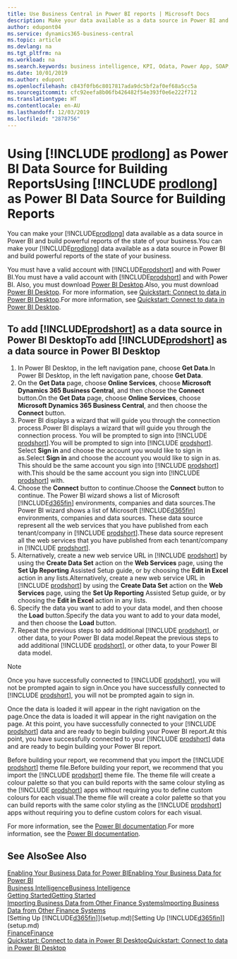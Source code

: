 ```yaml
---
title: Use Business Central in Power BI reports | Microsoft Docs
description: Make your data available as a data source in Power BI and build powerful reports of the state of your business.
author: edupont04
ms.service: dynamics365-business-central
ms.topic: article
ms.devlang: na
ms.tgt_pltfrm: na
ms.workload: na
ms.search.keywords: business intelligence, KPI, Odata, Power App, SOAP, analysis
ms.date: 10/01/2019
ms.author: edupont
ms.openlocfilehash: c843f0fb6c8017817ada9dc5bf2af0ef68a5cc5a
ms.sourcegitcommit: cfc92eefa8b06fb426482f54e393f0e6e222f712
ms.translationtype: HT
ms.contentlocale: en-AU
ms.lasthandoff: 12/03/2019
ms.locfileid: "2878756"
---
```

# <a name="using-include-prodlongincludesprodlongmd-as-power-bi-data-source-for-building-reports"></a><span data-ttu-id="186bf-103">Using [!INCLUDE [prodlong](includes/prodlong.md)] as Power BI Data Source for Building Reports</span><span class="sxs-lookup"><span data-stu-id="186bf-103">Using [!INCLUDE [prodlong](includes/prodlong.md)] as Power BI Data Source for Building Reports</span></span>

<span data-ttu-id="186bf-104">You can make your [!INCLUDE[prodlong](includes/prodlong.md)] data available as a data source in Power BI and build powerful reports of the state of your business.</span><span class="sxs-lookup"><span data-stu-id="186bf-104">You can make your [!INCLUDE[prodlong](includes/prodlong.md)] data available as a data source in Power BI and build powerful reports of the state of your business.</span></span>  

<span data-ttu-id="186bf-105">You must have a valid account with [!INCLUDE[prodshort](includes/prodshort.md)] and with Power BI.</span><span class="sxs-lookup"><span data-stu-id="186bf-105">You must have a valid account with [!INCLUDE[prodshort](includes/prodshort.md)] and with Power BI.</span></span> <span data-ttu-id="186bf-106">Also, you must download [Power BI Desktop](https://powerbi.microsoft.com/desktop/).</span><span class="sxs-lookup"><span data-stu-id="186bf-106">Also, you must download [Power BI Desktop](https://powerbi.microsoft.com/desktop/).</span></span> <span data-ttu-id="186bf-107">For more information, see [Quickstart: Connect to data in Power BI Desktop](/power-bi/desktop-quickstart-connect-to-data).</span><span class="sxs-lookup"><span data-stu-id="186bf-107">For more information, see [Quickstart: Connect to data in Power BI Desktop](/power-bi/desktop-quickstart-connect-to-data).</span></span>  

## <a name="to-add-includeprodshortincludesprodshortmd-as-a-data-source-in-power-bi-desktop"></a><span data-ttu-id="186bf-108">To add [!INCLUDE[prodshort](includes/prodshort.md)] as a data source in Power BI Desktop</span><span class="sxs-lookup"><span data-stu-id="186bf-108">To add [!INCLUDE[prodshort](includes/prodshort.md)] as a data source in Power BI Desktop</span></span>

1. <span data-ttu-id="186bf-109">In Power BI Desktop, in the left navigation pane, choose **Get Data**.</span><span class="sxs-lookup"><span data-stu-id="186bf-109">In Power BI Desktop, in the left navigation pane, choose **Get Data**.</span></span>
2. <span data-ttu-id="186bf-110">On the **Get Data** page, choose **Online Services**, choose **Microsoft Dynamics 365 Business Central**, and then choose the **Connect** button.</span><span class="sxs-lookup"><span data-stu-id="186bf-110">On the **Get Data** page, choose **Online Services**, choose **Microsoft Dynamics 365 Business Central**, and then choose the **Connect** button.</span></span>
3. <span data-ttu-id="186bf-111">Power BI displays a wizard that will guide you through the connection process.</span><span class="sxs-lookup"><span data-stu-id="186bf-111">Power BI displays a wizard that will guide you through the connection process.</span></span> <span data-ttu-id="186bf-112">You will be prompted to sign into [!INCLUDE [prodshort](includes/prodshort.md)].</span><span class="sxs-lookup"><span data-stu-id="186bf-112">You will be prompted to sign into [!INCLUDE [prodshort](includes/prodshort.md)].</span></span> <span data-ttu-id="186bf-113">Select **Sign in** and choose the account you would like to sign in as.</span><span class="sxs-lookup"><span data-stu-id="186bf-113">Select **Sign in** and choose the account you would like to sign in as.</span></span> <span data-ttu-id="186bf-114">This should be the same account you sign into [!INCLUDE [prodshort](includes/prodshort.md)] with.</span><span class="sxs-lookup"><span data-stu-id="186bf-114">This should be the same account you sign into [!INCLUDE [prodshort](includes/prodshort.md)] with.</span></span>
4. <span data-ttu-id="186bf-115">Choose the **Connect** button to continue.</span><span class="sxs-lookup"><span data-stu-id="186bf-115">Choose the **Connect** button to continue.</span></span> <span data-ttu-id="186bf-116">The Power BI wizard shows a list of Microsoft [!INCLUDE[d365fin](includes/d365fin_md.md)] environments, companies and data sources.</span><span class="sxs-lookup"><span data-stu-id="186bf-116">The Power BI wizard shows a list of Microsoft [!INCLUDE[d365fin](includes/d365fin_md.md)] environments, companies and data sources.</span></span> <span data-ttu-id="186bf-117">These data source represent all the web services that you have published from each tenant/company in [!INCLUDE [prodshort](includes/prodshort.md)].</span><span class="sxs-lookup"><span data-stu-id="186bf-117">These data source represent all the web services that you have published from each tenant/company in [!INCLUDE [prodshort](includes/prodshort.md)].</span></span>
5. <span data-ttu-id="186bf-118">Alternatively, create a new web service URL in [!INCLUDE [prodshort](includes/prodshort.md)] by using the **Create Data Set** action on the **Web Services** page, using the **Set Up Reporting** Assisted Setup guide, or by choosing the **Edit in Excel** action in any lists.</span><span class="sxs-lookup"><span data-stu-id="186bf-118">Alternatively, create a new web service URL in [!INCLUDE [prodshort](includes/prodshort.md)] by using the **Create Data Set** action on the **Web Services** page, using the **Set Up Reporting** Assisted Setup guide, or by choosing the **Edit in Excel** action in any lists.</span></span>
6. <span data-ttu-id="186bf-119">Specify the data you want to add to your data model, and then choose the **Load** button.</span><span class="sxs-lookup"><span data-stu-id="186bf-119">Specify the data you want to add to your data model, and then choose the **Load** button.</span></span>
7. <span data-ttu-id="186bf-120">Repeat the previous steps to add additional [!INCLUDE [prodshort](includes/prodshort.md)], or other data, to your Power BI data model.</span><span class="sxs-lookup"><span data-stu-id="186bf-120">Repeat the previous steps to add additional [!INCLUDE [prodshort](includes/prodshort.md)], or other data, to your Power BI data model.</span></span>

> [!NOTE]  
> <span data-ttu-id="186bf-121">Once you have successfully connected to [!INCLUDE [prodshort](includes/prodshort.md)], you will not be prompted again to sign in.</span><span class="sxs-lookup"><span data-stu-id="186bf-121">Once you have successfully connected to [!INCLUDE [prodshort](includes/prodshort.md)], you will not be prompted again to sign in.</span></span>

<span data-ttu-id="186bf-122">Once the data is loaded it will appear in the right navigation on the page.</span><span class="sxs-lookup"><span data-stu-id="186bf-122">Once the data is loaded it will appear in the right navigation on the page.</span></span> <span data-ttu-id="186bf-123">At this point, you have successfully connected to your [!INCLUDE [prodshort](includes/prodshort.md)] data and are ready to begin building your Power BI report.</span><span class="sxs-lookup"><span data-stu-id="186bf-123">At this point, you have successfully connected to your [!INCLUDE [prodshort](includes/prodshort.md)] data and are ready to begin building your Power BI report.</span></span>  

<span data-ttu-id="186bf-124">Before building your report, we recommend that you import the [!INCLUDE [prodshort](includes/prodshort.md)] theme file.</span><span class="sxs-lookup"><span data-stu-id="186bf-124">Before building your report, we recommend that you import the [!INCLUDE [prodshort](includes/prodshort.md)] theme file.</span></span>  <span data-ttu-id="186bf-125">The theme file will create a colour palette so that you can build reports with the same colour styling as the [!INCLUDE [prodshort](includes/prodshort.md)] apps without requiring you to define custom colours for each visual.</span><span class="sxs-lookup"><span data-stu-id="186bf-125">The theme file will create a color palette so that you can build reports with the same color styling as the [!INCLUDE [prodshort](includes/prodshort.md)] apps without requiring you to define custom colors for each visual.</span></span>

<span data-ttu-id="186bf-126">For more information, see the [Power BI documentation](/power-bi/consumer/power-bi-consumer-landing/).</span><span class="sxs-lookup"><span data-stu-id="186bf-126">For more information, see the [Power BI documentation](/power-bi/consumer/power-bi-consumer-landing/).</span></span>

## <a name="see-also"></a><span data-ttu-id="186bf-127">See Also</span><span class="sxs-lookup"><span data-stu-id="186bf-127">See Also</span></span>

[<span data-ttu-id="186bf-128">Enabling Your Business Data for Power BI</span><span class="sxs-lookup"><span data-stu-id="186bf-128">Enabling Your Business Data for Power BI</span></span>](admin-powerbi.md)  
[<span data-ttu-id="186bf-129">Business Intelligence</span><span class="sxs-lookup"><span data-stu-id="186bf-129">Business Intelligence</span></span>](bi.md)  
[<span data-ttu-id="186bf-130">Getting Started</span><span class="sxs-lookup"><span data-stu-id="186bf-130">Getting Started</span></span>](product-get-started.md)  
[<span data-ttu-id="186bf-131">Importing Business Data from Other Finance Systems</span><span class="sxs-lookup"><span data-stu-id="186bf-131">Importing Business Data from Other Finance Systems</span></span>](across-import-data-configuration-packages.md)  
<span data-ttu-id="186bf-132">[Setting Up [!INCLUDE[d365fin](includes/d365fin_md.md)]](setup.md)</span><span class="sxs-lookup"><span data-stu-id="186bf-132">[Setting Up [!INCLUDE[d365fin](includes/d365fin_md.md)]](setup.md)</span></span>  
[<span data-ttu-id="186bf-133">Finance</span><span class="sxs-lookup"><span data-stu-id="186bf-133">Finance</span></span>](finance.md)  
[<span data-ttu-id="186bf-134">Quickstart: Connect to data in Power BI Desktop</span><span class="sxs-lookup"><span data-stu-id="186bf-134">Quickstart: Connect to data in Power BI Desktop</span></span>](/power-bi/desktop-quickstart-connect-to-data)  
